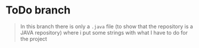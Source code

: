 # ToDo branch
>In this branch there is only a <code>.java</code> file (to show that the repository is a JAVA repository)
where i put some strings with what I have to do for the project
